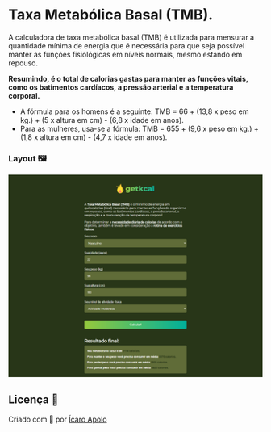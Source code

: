 # Taxa Metabólica Basal (TMB).
A calculadora de taxa metabólica basal (TMB) é utilizada para mensurar a quantidade mínima de energia que é necessária para que seja possível manter as funções fisiológicas em níveis normais, mesmo estando em repouso.

**Resumindo, é o total de calorias gastas para manter as funções vitais, como os batimentos cardíacos, a pressão arterial e a temperatura corporal.**
- A fórmula para os homens é a seguinte: TMB = 66 + (13,8 x peso em kg.) + (5 x altura em cm) - (6,8 x idade em anos). 
- Para as mulheres, usa-se a fórmula: TMB = 655 + (9,6 x peso em kg.) + (1,8 x altura em cm) - (4,7 x idade em anos).

### Layout 🖼
<div>
<img src="https://github.com/IcaroApoloBR/TMBkcal/blob/master/projectTMB/assets/images/getkcal.png" width="900"/>
</div>

## Licença :memo:
<p>Criado com 💙 por <a href='https://github.com/IcaroApoloBR/' target='blank'>Ícaro Apolo</a></p>
